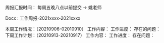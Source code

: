 周报汇报时间： 每周五晚八点以前提交 -> 姚老师

Docx : 工作周报-2021xxxx-2021xxxx

本周工作情况：（20210906-02010910）
    工作内容：
    工作进度： 
    存在的问题：
下周工作计划：（20210913-20210917）
    工作内容：
    工作进度：
    存在问题：
    

